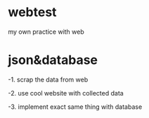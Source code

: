 # webtest
my own practice with web


# json&database
-1. scrap the data from web

-2. use cool website with collected data

-3. implement exact same thing with database
